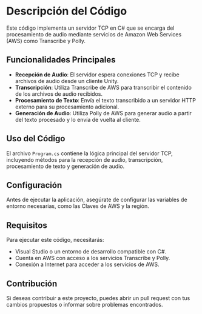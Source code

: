 # Descripción del Código

Este código implementa un servidor TCP en C# que se encarga del procesamiento de audio mediante servicios de Amazon Web Services (AWS) como Transcribe y Polly.

## Funcionalidades Principales

- **Recepción de Audio**: El servidor espera conexiones TCP y recibe archivos de audio desde un cliente Unity.
- **Transcripción**: Utiliza Transcribe de AWS para transcribir el contenido de los archivos de audio recibidos.
- **Procesamiento de Texto**: Envía el texto transcribido a un servidor HTTP externo para su procesamiento adicional.
- **Generación de Audio**: Utiliza Polly de AWS para generar audio a partir del texto procesado y lo envía de vuelta al cliente.

## Uso del Código

El archivo `Program.cs` contiene la lógica principal del servidor TCP, incluyendo métodos para la recepción de audio, transcripción, procesamiento de texto y generación de audio.

## Configuración

Antes de ejecutar la aplicación, asegúrate de configurar las variables de entorno necesarias, como las Claves de AWS y la región.

## Requisitos

Para ejecutar este código, necesitarás:
- Visual Studio o un entorno de desarrollo compatible con C#.
- Cuenta en AWS con acceso a los servicios Transcribe y Polly.
- Conexión a Internet para acceder a los servicios de AWS.

## Contribución

Si deseas contribuir a este proyecto, puedes abrir un pull request con tus cambios propuestos o informar sobre problemas encontrados.